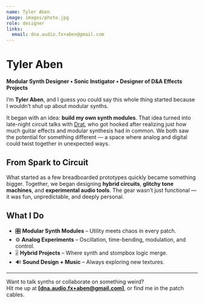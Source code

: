 ```yaml
---
name: Tyler Aben
image: images/photo.jpg
role: designer
links:
  email: dna.audio.fx+aben@gmail.com
---
```


# Tyler Aben  
**Modular Synth Designer • Sonic Instigator • Designer of D&A Effects Projects**  

I’m **Tyler Aben**, and I guess you could say this whole thing started because I wouldn’t shut up about modular synths.

It began with an idea: **build my own synth modules**. That idea turned into late-night circuit talks with [Drat](/members/drat), who got hooked after realizing just how much guitar effects and modular synthesis had in common. We both saw the potential for something different — a space where analog and digital could twist together in unexpected ways.

## From Spark to Circuit

What started as a few breadboarded prototypes quickly became something bigger. Together, we began designing **hybrid circuits**, **glitchy tone machines**, and **experimental audio tools**. The gear wasn’t just functional — it was fun, unpredictable, and deeply personal.

## What I Do

- 🎛 **Modular Synth Modules** – Utility meets chaos in every patch.
- ⚙️ **Analog Experiments** – Oscillation, time-bending, modulation, and control.
- 🎚 **Hybrid Projects** – Where synth and stompbox logic merge.
- 🔊 **Sound Design + Music** – Always exploring new textures.

---

Want to talk synths or collaborate on something weird?  
Hit me up at **[dna.audio.fx+aben@gmail.com]**, or find me in the patch cables.